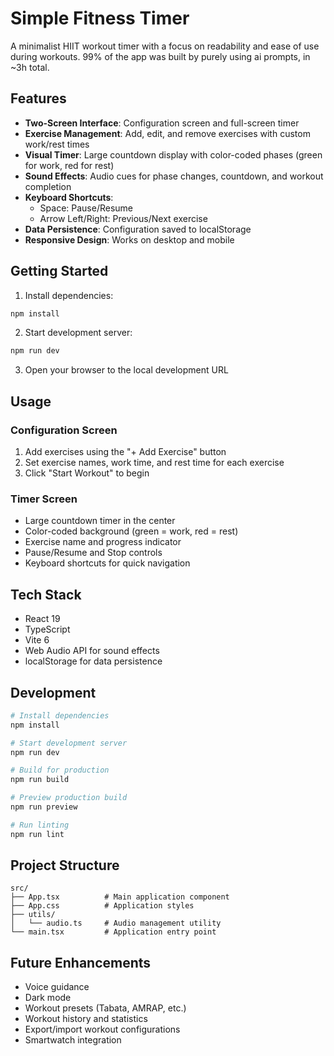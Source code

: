 # Simple Fitness Timer

A minimalist HIIT workout timer with a focus on readability and ease of use during workouts.
99% of the app was built by purely using ai prompts, in ~3h total.

## Features

- **Two-Screen Interface**: Configuration screen and full-screen timer
- **Exercise Management**: Add, edit, and remove exercises with custom work/rest times
- **Visual Timer**: Large countdown display with color-coded phases (green for work, red for rest)
- **Sound Effects**: Audio cues for phase changes, countdown, and workout completion
- **Keyboard Shortcuts**:
  - Space: Pause/Resume
  - Arrow Left/Right: Previous/Next exercise
- **Data Persistence**: Configuration saved to localStorage
- **Responsive Design**: Works on desktop and mobile

## Getting Started

1. Install dependencies:
```bash
npm install
```

2. Start development server:
```bash
npm run dev
```

3. Open your browser to the local development URL

## Usage

### Configuration Screen
1. Add exercises using the "+ Add Exercise" button
2. Set exercise names, work time, and rest time for each exercise
3. Click "Start Workout" to begin

### Timer Screen
- Large countdown timer in the center
- Color-coded background (green = work, red = rest)
- Exercise name and progress indicator
- Pause/Resume and Stop controls
- Keyboard shortcuts for quick navigation

## Tech Stack

- React 19
- TypeScript
- Vite 6
- Web Audio API for sound effects
- localStorage for data persistence

## Development

```bash
# Install dependencies
npm install

# Start development server
npm run dev

# Build for production
npm run build

# Preview production build
npm run preview

# Run linting
npm run lint
```

## Project Structure

```
src/
├── App.tsx          # Main application component
├── App.css          # Application styles
├── utils/
│   └── audio.ts     # Audio management utility
└── main.tsx         # Application entry point
```

## Future Enhancements

- Voice guidance
- Dark mode
- Workout presets (Tabata, AMRAP, etc.)
- Workout history and statistics
- Export/import workout configurations
- Smartwatch integration
